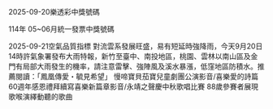 
2025-09-20樂透彩中獎號碼

                                
114年 05~06月統一發票中獎號碼
                             
2025-09-21空氣品質指標
                              對流雲系發展旺盛，易有短延時強降雨，今天9月20日14時許氣象署發布大雨特報，新竹至臺中、南投地區，桃園、雲林以南山區及金門有局部大雨發生的機率，請注意雷擊、強陣風及溪水暴漲，低窪地區防積水。推薦閱讀：「鳳凰傳愛・毓見希望」 慢啼寶貝茄寶兒童劇團公演影音/喜樂愛的詩篇 60週年感恩禮拜續寫喜樂新篇章影音/永靖之聲慶中秋歌唱比賽 88歲參賽者展現歌喉演繹動聽的歌曲